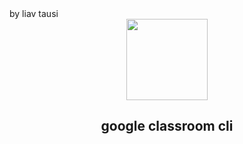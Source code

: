 <div align="left">by liav tausi</div>
<div align="center">
    <img src="https://i.ibb.co/G27Jpkp/liavrest-png-logo-cli-program-google-class-room-app-computers-f-608d98ea-d3dc-42e0-9c2b-16d2a1bbbf85.png" width="130">
    <h2 align="center">google classroom cli </h2>
</div>
